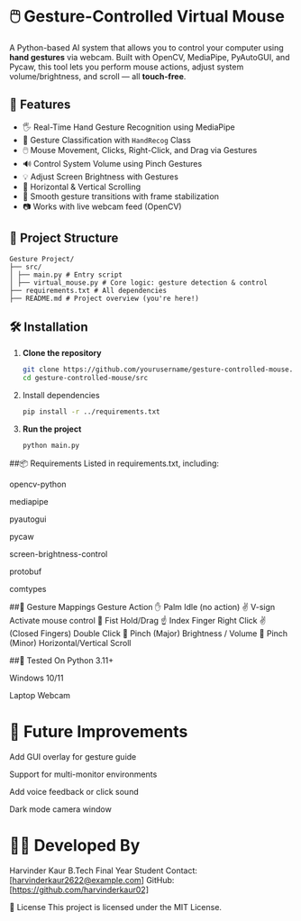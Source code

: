 
# 🖱️ Gesture-Controlled Virtual Mouse

A Python-based AI system that allows you to control your computer using **hand gestures** via webcam. Built with OpenCV, MediaPipe, PyAutoGUI, and Pycaw, this tool lets you perform mouse actions, adjust system volume/brightness, and scroll — all **touch-free**.


## 🎯 Features

- 🖐️ Real-Time Hand Gesture Recognition using MediaPipe
- 🧠 Gesture Classification with `HandRecog` Class
- 🖱️ Mouse Movement, Clicks, Right-Click, and Drag via Gestures
- 🔊 Control System Volume using Pinch Gestures
- 💡 Adjust Screen Brightness with Gestures
- 🧭 Horizontal & Vertical Scrolling
- 🔄 Smooth gesture transitions with frame stabilization
- 📷 Works with live webcam feed (OpenCV)

## 📁 Project Structure
    
    Gesture Project/
    ├── src/
    │ ├── main.py # Entry script
    │ ├── virtual_mouse.py # Core logic: gesture detection & control
    ├── requirements.txt # All dependencies
    ├── README.md # Project overview (you're here!)


## 🛠️ Installation

1. **Clone the repository**
    ```bash
    git clone https://github.com/yourusername/gesture-controlled-mouse.git
    cd gesture-controlled-mouse/src

2. Install dependencies
    ```bash
    pip install -r ../requirements.txt

3. **Run the project**
    ```bash
    python main.py

##📦 Requirements
Listed in requirements.txt, including:

opencv-python

mediapipe

pyautogui

pycaw

screen-brightness-control

protobuf

comtypes

##🧠 Gesture Mappings
Gesture	Action
✋ Palm	Idle (no action)
✌️ V-sign	Activate mouse control
👊 Fist	Hold/Drag
☝️ Index Finger	Right Click
✌️ (Closed Fingers)	Double Click
🤏 Pinch (Major)	Brightness / Volume
🤏 Pinch (Minor)	Horizontal/Vertical Scroll

##🧪 Tested On
Python 3.11+

Windows 10/11

Laptop Webcam

# 📌 Future Improvements
Add GUI overlay for gesture guide

Support for multi-monitor environments

Add voice feedback or click sound

Dark mode camera window

# 👨‍💻 Developed By
Harvinder Kaur
B.Tech Final Year Student
Contact: [harvinderkaur2622@example.com]
GitHub: [https://github.com/harvinderkaur02]

📜 License
This project is licensed under the MIT License.
